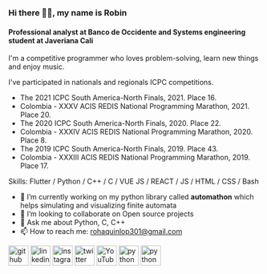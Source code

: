 ### Hi there 👋🏾, my name is Robin
#### **Professional analyst** at Banco de Occidente and **Systems engineering student** at Javeriana Cali
I'm a competitive programmer who loves problem-solving, learn new things and enjoy music.

I've participated in nationals and regionals ICPC competitions.

- The 2021 ICPC South America-North Finals, 2021. Place 16.
- Colombia - XXXV ACIS REDIS National Programming Marathon, 2021. Place 20.
- The 2020 ICPC South America-North Finals, 2020. Place 22.
- Colombia - XXXIV ACIS REDIS National Programming Marathon, 2020. Place 8.
- The 2019 ICPC South America-North Finals, 2019. Place 43.
- Colombia - XXXIII ACIS REDIS National Programming Marathon, 2019. Place 17.

Skills: Flutter / Python / C++ / C / VUE JS / REACT / JS / HTML / CSS / Bash

- 🔭 I’m currently working on my python library called **automathon** which helps simulating and visualizing finite automata 
- 👯 I’m looking to collaborate on Open source projects 
- 💬 Ask me about Python, C, C++ 
- 📫 How to reach me: rohaquinlop301@gmail.com 


[<img src='https://cdn.jsdelivr.net/npm/simple-icons@3.0.1/icons/github.svg' alt='github' height='40'>](https://github.com/rohaquinlop)  [<img src='https://cdn.jsdelivr.net/npm/simple-icons@3.0.1/icons/linkedin.svg' alt='linkedin' height='40'>](https://www.linkedin.com/in/robin-hafid-quintero-lopez/)  [<img src='https://cdn.jsdelivr.net/npm/simple-icons@3.0.1/icons/instagram.svg' alt='instagram' height='40'>](https://www.instagram.com/therobinquintero/)  [<img src='https://cdn.jsdelivr.net/npm/simple-icons@3.0.1/icons/twitter.svg' alt='twitter' height='40'>](https://twitter.com/RobinHafid)  [<img src='https://cdn.jsdelivr.net/npm/simple-icons@3.0.1/icons/youtube.svg' alt='YouTube' height='40'>](https://www.youtube.com/channel/UCpA2-pYqfzbhdU80_4N-vPg)  [<img src='https://cdn.jsdelivr.net/npm/simple-icons@3.0.1/icons/python.svg' alt='python' height='40'>](https://github.com/rohaquinlop/automathon)  [<img src='https://cdn.jsdelivr.net/npm/simple-icons@3.0.1/icons/flutter.svg' alt='python' height='40'>](https://github.com/rohaquinlop/bmi)


<!--
<a href='https://archiveprogram.github.com/'><img src='https://raw.githubusercontent.com/acervenky/animated-github-badges/master/assets/acbadge.gif' width='40' height='40'></a> <a href='https://github.com/pricing'><img src='https://raw.githubusercontent.com/acervenky/animated-github-badges/master/assets/pro.gif' width='40' height='40'></a>
-->



<!--
**rohaquinlop/rohaquinlop** is a ✨ _special_ ✨ repository because its `README.md` (this file) appears on your GitHub profile.

Here are some ideas to get you started:

- 🔭 I’m currently working on ...
- 🌱 I’m currently learning ...
- 👯 I’m looking to collaborate on ...
- 🤔 I’m looking for help with ...
- 💬 Ask me about ...
- 📫 How to reach me: ...
- 😄 Pronouns: ...
- ⚡ Fun fact: ...
-->
